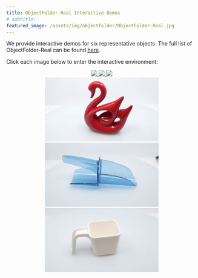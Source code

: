 ```yaml
---
title: ObjectFolder-Real Interactive Demos
# subtitle:
featured_image: /assets/img/objectfolder/ObjectFolder-Real.jpg
---
```


We provide interactive demos for six representative objects. The full list of ObjectFolder-Real can be found [here](https://www.objectfolder.org/objectfolder-real-download).

Click each image below to enter the interactive environment:


<center class="third">
    <a href="https://www.objectfolder.org/bowl_vis/">
        <img src="/assets/img/objectfolder/samples/6/visual/0.png" width="300"/>
    </a>
    <a href="https://www.objectfolder.org/fork_vis/">
        <img src="/assets/img/objectfolder/samples/53/visual/0.png" width="300"/>
    </a>
    <a href="https://www.objectfolder.org/glass_vis/">
        <img src="/assets/img/objectfolder/samples/94/visual/0.png" width="300"/>
    </a>
</center>


<center class="third">
    <a href="https://www.objectfolder.org/swan_vis/">
        <img src="/assets/img/objectfolder/samples/80/visual/0.png" width="300"/>
    </a>
    <a href="https://www.objectfolder.org/shv_vis/">
        <img src="/assets/img/objectfolder/samples/97/visual/0.png" width="300"/>
    </a>
    <a href="https://www.objectfolder.org/cont_vis/">
        <img src="/assets/img/objectfolder/samples/36/visual/0.png" width="300"/>
    </a>
</center>
